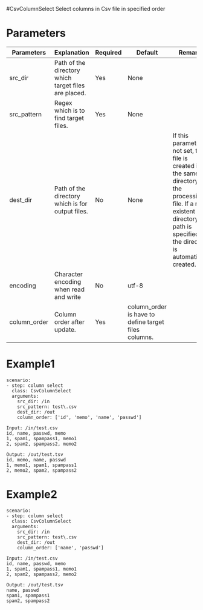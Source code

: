 #CsvColumnSelect
Select columns in Csv file in specified order

# Parameters
|Parameters|Explanation|Required|Default|Remarks|
|----------|-----------|--------|-------|-------|
|src_dir|Path of the directory which target files are placed.|Yes|None||
|src_pattern|Regex which is to find target files.|Yes|None||
|dest_dir|Path of the directory which is for output files.|No|None|If this parameter is not set, the file is created in the same directory as the processing file. If a non-existent directory path is specified, the directory is automatically created.|
|encoding|Character encoding when read and write|No|utf-8||
|column_order|Column order after update.|Yes|column_order is have to define target files columns.|

# Example1
```
scenario:
- step: column select
  class: CsvColumnSelect
  arguments:
    src_dir: /in
    src_pattern: test\.csv
    dest_dir: /out
    column_order: ['id', 'memo', 'name', 'passwd']

Input: /in/test.csv
id, name, passwd, memo 
1, spam1, spampass1, memo1
2, spam2, spampass2, memo2

Output: /out/test.tsv
id, memo, name, passwd
1, memo1, spam1, spampass1
2, memo2, spam2, spampass2
```

# Example2
```
scenario:
- step: column select
  class: CsvColumnSelect
  arguments:
    src_dir: /in
    src_pattern: test\.csv
    dest_dir: /out
    column_order: ['name', 'passwd']

Input: /in/test.csv
id, name, passwd, memo 
1, spam1, spampass1, memo1
2, spam2, spampass2, memo2

Output: /out/test.tsv
name, passwd
spam1, spampass1
spam2, spampass2
```
